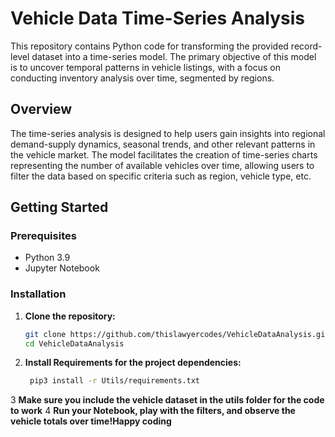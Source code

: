 # Vehicle Data Time-Series Analysis

This repository contains Python code for transforming the provided record-level dataset into a time-series model. The primary objective of this model is to uncover temporal patterns in vehicle listings, with a focus on conducting inventory analysis over time, segmented by regions.

## Overview

The time-series analysis is designed to help users gain insights into regional demand-supply dynamics, seasonal trends, and other relevant patterns in the vehicle market. The model facilitates the creation of time-series charts representing the number of available vehicles over time, allowing users to filter the data based on specific criteria such as region, vehicle type, etc.

## Getting Started

### Prerequisites

- Python 3.9
- Jupyter Notebook

### Installation

1. **Clone the repository:**

   ```bash
   git clone https://github.com/thislawyercodes/VehicleDataAnalysis.git
   cd VehicleDataAnalysis
   
2. **Install Requirements for the project dependencies:**
   ```bash
    pip3 install -r Utils/requirements.txt

3 **Make sure you include the vehicle dataset in the utils folder for the code to work**
4 **Run your Notebook, play with the filters, and observe the vehicle totals over time!Happy coding**
   
